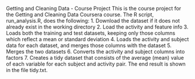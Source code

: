 Getting and Cleaning Data - Course Project
This is the course project for the Getting and Cleaning Data Coursera course. The R script, run_analysis.R, does the following:
	1.	Download the dataset if it does not already exist in the working directory
	2.	Load the activity and feature info
	3.	Loads both the training and test datasets, keeping only those columns which reflect a mean or standard deviation
	4.	Loads the activity and subject data for each dataset, and merges those columns with the dataset
	5.	Merges the two datasets
	6.	Converts the activity and subject columns into factors
	7.	Creates a tidy dataset that consists of the average (mean) value of each variable for each subject and activity pair.
The end result is shown in the file tidy.txt.
